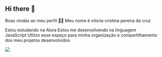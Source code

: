 ## Hi there 👋
Boas vindas ao meu perfil 💙💙
Meu nome é vitoria cristina pereira da cruz

Estou estudando na Alura
Estou me desenvolvendo na linguagem JavaScript
Utilizo esse espaço para minha organização e compartilhamento dos meu projetos desenvolvidos

![](https://media.tenor.com/mKfeCtD5EukAAAAM/the-office-the.gif)
